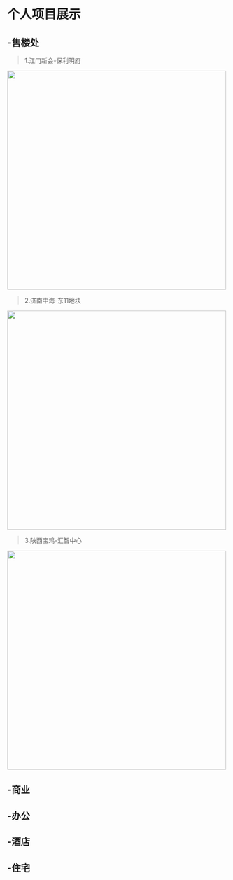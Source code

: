 # 个人项目展示

## -售楼处


> 1.江门新会-保利玥府 

<a href="素材/建筑作品/江门保利售楼处/江门保利售楼处.md">
<img src="素材/建筑作品/江门保利售楼处/江门保利售楼处-1.jpg" width="500px" height="auto" /><a/>

> 2.济南中海-东11地块

<a href="素材/建筑作品/济南中海-东11地块/济南中海-东11地块.md">
<img src="素材/建筑作品/济南中海-东11地块/济南中海-东11地块-(1).jpg" width="500px" height="auto" /><a/>

> 3.陕西宝鸡-汇智中心

<a href="素材/建筑作品/宝鸡汇智中心/宝鸡汇智中心.md">
<img src="素材/建筑作品/宝鸡汇智中心/宝鸡汇智中心-(3).jpg" width="500px" height="auto" /><a/>




## -商业

## -办公

## -酒店

## -住宅